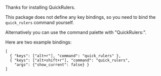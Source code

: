 Thanks for installing QuickRulers.

This package does not define any key bindings,
so you need to bind the `quick_rulers` command yourself.

Alternatively you can use the command palette with "QuickRulers:".

Here are two example bindings:

    [
      { "keys": ["alt+r"], "command": "quick_rulers" },
      { "keys": ["alt+shift+r"], "command": "quick_rulers",
        "args": {"show_current": false} }
    ]
